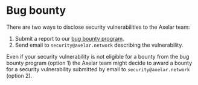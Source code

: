 # Bug bounty

There are two ways to disclose security vulnerabilities to the Axelar team:

1. Submit a report to our <a href="https://immunefi.com/bounty/axelarnetwork/" target="_blank" rel="noopener noreferrer">bug bounty program</a>.
2. Send email to `security@axelar.network` describing the vulnerability.

Even if your security vulnerability is not eligible for a bounty from the bug bounty program (option 1) the Axelar team might decide to award a bounty for a security vulnerability submitted by email to `security@axelar.network` (option 2).
